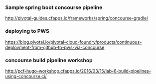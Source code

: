 ### Sample spring boot concourse pipeline
http://pivotal-guides.cfapps.io/frameworks/spring/concourse-gradle/


### deploying to PWS
https://blog.pivotal.io/pivotal-cloud-foundry/products/continuous-deployment-from-github-to-pws-via-concourse

### concourse build pipeline workshop
http://pcf-hugo-workshop.cfapps.io/2016/03/15/lab-6-build-pipelines-using-concourse.ci/

